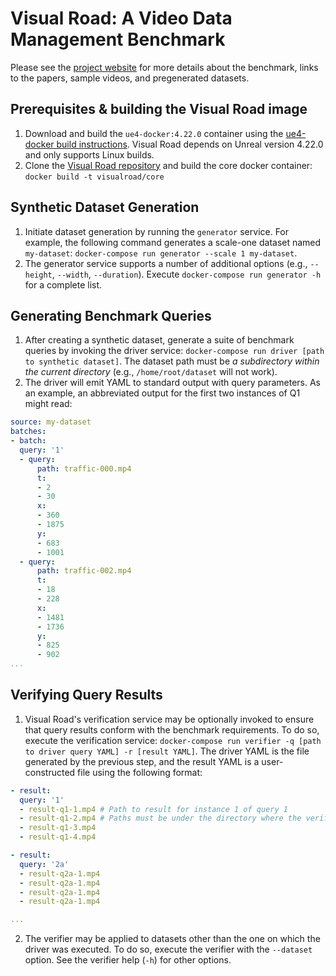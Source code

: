 # Visual Road: A Video Data Management Benchmark

Please see the [project website](http://visualroad.uwdb.io) for more details about the benchmark, links to the papers, sample videos, and pregenerated datasets.

## Prerequisites & building the Visual Road image

1. Download and build the `ue4-docker:4.22.0` container using the [ue4-docker build instructions](https://adamrehn.com/docs/ue4-docker/read-these-first/introduction-to-ue4-docker).  Visual Road depends on Unreal version 4.22.0 and only supports Linux builds.
2. Clone the [Visual Road repository](https://github.com/uwdb/visualroad) and build the core docker container: `docker build -t visualroad/core`

## Synthetic Dataset Generation

1. Initiate dataset generation by running the `generator` service.  For example, the following command generates a scale-one dataset named `my-dataset`: `docker-compose run generator --scale 1 my-dataset`.
2. The generator service supports a number of additional options (e.g., `--height`, `--width`, `--duration`).  Execute `docker-compose run generator -h` for a complete list.

## Generating Benchmark Queries

1. After creating a synthetic dataset, generate a suite of benchmark queries by invoking the driver service: `docker-compose run driver [path to synthetic dataset]`.  The dataset path must be _a subdirectory within the current directory_ (e.g., `/home/root/dataset` will not work).
2. The driver will emit YAML to standard output with query parameters.  As an example, an abbreviated output for the first two instances of Q1 might read:

```yml
source: my-dataset
batches:
- batch:
  query: '1'
  - query:
      path: traffic-000.mp4
      t:
      - 2
      - 30
      x:
      - 360
      - 1875
      y:
      - 683
      - 1001
  - query:
      path: traffic-002.mp4
      t:
      - 18
      - 228
      x:
      - 1481
      - 1736
      y:
      - 825
      - 902
...
```

## Verifying Query Results

1. Visual Road's verification service may be optionally invoked to ensure that query results conform with the benchmark requirements.  To do so, execute the verification service: `docker-compose run verifier -q [path to driver query YAML] -r [result YAML]`.  The driver YAML is the file generated by the previous step, and the result YAML is a user-constructed file using the following format:

```yml
- result:
  query: '1'
  - result-q1-1.mp4 # Path to result for instance 1 of query 1
  - result-q1-2.mp4 # Paths must be under the directory where the verifier is invoked
  - result-q1-3.mp4
  - result-q1-4.mp4

- result:
  query: '2a'
  - result-q2a-1.mp4
  - result-q2a-1.mp4
  - result-q2a-1.mp4
  - result-q2a-1.mp4

...  
```

2. The verifier may be applied to datasets other than the one on which the driver was executed.  To do so, execute the verifier with the `--dataset` option.  See the verifier help (`-h`) for other options.
